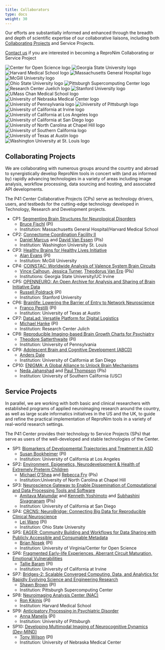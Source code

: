 ```yaml
---
title: Collaborators
type: docs
weight: 30
---
```


Our efforts are substantially informed and enhanced through the breadth and depth of scientific expertise of our collaborative liaisons, including both [Collaborating Projects](/about/collaborators/#collaborating-projects) and Service Projects.

[Contact us](mailto:info@repronim.org) if you are interested in becoming a ReproNim Collaborating or Service Project

<link rel="stylesheet" href="/css/logos.css">
<div class="container logos">
    <div class="logos-1">
        <img src="/images/logos/center-for-open-sience.png" alt="Center for Open Science logo" />
        <img src="/images/logos/georgia-state-university.png" alt="Georgia State University logo" />
        <img src="/images/logos/harvard-medical-school.png" alt="Harvard Medical School logo" />
        <img src="/images/logos/mgh.png" alt="Massachusetts General Hospital logo" />
        <img src="/images/logos/mcgill.png" alt="McGill University logo" />
    </div>
    <div>
        <img src="/images/logos/ohio-state-university.png" alt="Ohio State University logo" />
        <img src="/images/logos/psc.png" alt="Pittsburgh Supercomputing Center logo" />
        <img src="/images/logos/juelich.png" alt="Research Center Juelich logo" />
        <img src="/images/logos/stanford.png" alt="Stanford University logo" />
        <img src="/images/logos/umass-chan.png" alt="UMass Chan Medical School logo" />
    </div>
    <div>
        <img src="/images/logos/unmc.png" alt="University of Nebraska Medical Center logo" />
        <img src="/images/logos/university-of-pennsylvania.png" alt="University of Pennsylvania logo" />
        <img src="/images/logos/university-of-pittsburgh.png" alt="University of Pittsburgh logo" />
        <img src="/images/logos/uci.png" alt="University of California at Irvine logo" />
        <img src="/images/logos/ucla.png" alt="University of California at Los Angeles logo" />
    </div>
    <div>
        <img src="/images/logos/ucsd.png" alt="University of California at San Diego logo" />
        <img src="/images/logos/unc-chapel-hill.png" alt="University of North Carolina at Chapel Hill logo" />
        <img src="/images/logos/usc.png" alt="University of Southern California logo" />
        <img src="/images/logos/ut-austin.png" alt="University of Texas at Austin logo" />
        <img src="/images/logos/washington-university-at-st-louis.png" alt="Washington University at St. Louis logo" />
    </div>
</div>

## Collaborating Projects

We are collaborating with numerous groups around the country and abroad to synergistically develop ReproNim tools in concert with (and as informed by) rapidly advancing technologies in a variety of areas including image analysis, workflow processing, data sourcing and hosting, and associated API developments.

The P41 Center Collaborative Projects (CPs) serve as technology drivers, users, and testbeds for the cutting-edge technology developed in Technology, Research and Development projects.

- CP1: [Segmenting Brain Structures for Neurological Disorders](https://reporter.nih.gov/search/kT7X-zyN302C6XNNo4g5xQ/project-details/10295766)
    - [Bruce Fischl](https://www.nmr.mgh.harvard.edu/user/5499) (PI)
    - Institution: Massachusetts General Hospital/Harvard Medical School
- CP2: [Connectome Coordination Facility II](https://mblab.si/research/project-connectome-coordination-facility-ii/)
    - [Daniel Marcus](https://www.mir.wustl.edu/employees/daniel-marcus/) and [David Van Essen](https://neuroscience.wustl.edu/people/david-van-essen-phd/) (PIs)
    - Institution: Washington University St. Louis
- CP3: [Healthy Brains for Healthy Lives Initiative](https://www.mcgill.ca/hbhl/)
    - [Alan Evans](https://mcin.ca/about-mcin/alans-cv/) (PI)
    - Institution: McGill University
- CP4: [COINSTAC: Worldwide Analysis of Valence System Brain Circuits](https://coinstac.org/)
    - [Vince Calhoun](https://www.ece.gatech.edu/faculty-staff-directory/vince-calhoun), [Jessica Turner](https://trendscenter.org/jessica-turner/), [Theodorus Van Erp](https://www.faculty.uci.edu/profile.cfm?faculty_id=5812) (PIs)
    - Institutions: Georgia State University/UC Irvine
- CP5: [OPENNEURO: An Open Archive for Analysis and Sharing of Brain Initiative Data](https://openneuro.org/)
    - [Russell Poldrack](https://profiles.stanford.edu/russell-poldrack) (PI)
    - Institution: Stanford University
- CP6: [Brainlife: Lowering the Barrier of Entry to Network Neuroscience](https://brainlife.io/about/)
    - [Franco Pestilli](https://cns.utexas.edu/directory/item/66-other/4455-pestilli-franco?Itemid=349) (PI)
    - Institution: University of Texas at Austin
- CP7: [DataLad: Versatile Platform for Digital Logistics](https://www.datalad.org/)
    - [Michael Hanke](https://www.psychoinformatics.de/lab-members.html) (PI)
    - Institution: Research Center Julich
- CP8: [Reproducible Imaging-based Brain Growth Charts for Psychiatry](https://www.pennlinc.io/studies)
    - [Theodore Satterthwaite](https://www.med.upenn.edu/bbl/faculty-tsatterthwaithe.html) (PI)
    - Institution: University of Pennsylvania
- CP9: [Adolescent Brain and Cognitive Development (ABCD)](https://abcdstudy.org/about/)
    - [Anders Dale](https://profiles.ucsd.edu/anders.dale)
    - Institution: University of California at San Diego
- CP10: [ENIGMA: A Global Alliance to Unlock Brain Mechanisms](https://enigma.ini.usc.edu/about-2/funding/)
    - [Neda Jahanshad](https://profiles.sc-ctsi.org/neda.jahanshad) and [Paul Thompson](https://keck.usc.edu/faculty-search/paul-m-thompson/) (PIs)
    - Institution: University of Southern California (USC)

## Service Projects

In parallel, we are working with both basic and clinical researchers with established programs of applied neuroimaging research around the country, as well as large scale informatics initiatives in the US and the UK, to guide and refine the practical implementation of ReproNim tools in a variety of real-world research settings.

The P41 Center provides their technology to Service Projects (SPs) that serve as users of the well-developed and stable technologies of the Center.

- SP1: [Biomarkers of Developmental Trajectories and Treatment in ASD](https://www.semel.ucla.edu/autism/cart-team)
    - [Susan Bookheimer](https://www.semel.ucla.edu/autism/team/susan-bookheimer-phd) (PI)
    - Institution: University of California at Los Angeles
- SP2: [Environment, Epigenetics, Neurodevelopment & Health of Extremely Preterm Children](https://elgan.fpg.unc.edu/)
    - [Michael O’Shea](https://www.med.unc.edu/childrensresearch/directory/michael-oshea-md-mph/) and [Rebecca Fry](https://sph.unc.edu/adv_profile/rebecca-fry-phd/) (PIs)
    - Institution:University of North Carolina at Chapel Hill
- SP3: [Neuroscience Gateway to Enable Dissemination of Computational and Data Processing Tools and Software](https://www.nsgportal.org/overview.html)
    - [Amitava Majumdar](https://www.sdsc.edu/~majumdar/) and [Kenneth Yoshimoto](https://www.sdsc.edu/research/researcher_spotlight/yoshimoto_kenneth.html) and [Subhashini Sivagnanam](https://users.sdsc.edu/~sivagnan/) (PIs)
    - Institution: University of California at San Diego
- SP4: [CRCNS: NeuroBridge: Connecting Big Data for Reproducible Clinical Neuroscience](https://neurobridges.org/about.html)
    - [Lei Wang](https://medicine.osu.edu/find-faculty/clinical/psychiatry-and-behavioral-health/lei-wang-phd) (PI)
    - Institution: Ohio State University
- SP5: [EAGER: Community Building and Workflows for Data Sharing with Publicly Accessible and Consumable Metadata](https://www.linknovate.com/grant/eager-community-building-and-workflows-for-data-sharing-with-publicly-accessible-and-consumable-metadata-317869/)
    - [Brian Nosek](https://med.virginia.edu/faculty/faculty-listing/ban2b/) (PI)
    - Institution: University of Virginia/Center for Open Science
- SP6: [Fragmented Early-life Experiences, Aberrant Circuit Maturation, Emotional Vulnerabilities](https://contecenter.uci.edu/overall-center/)
    - [Tallie Baram](https://cnlm.uci.edu/baram/) (PI)
    - Institution: University of California at Irvine
- SP7: [Bridges-2: Scalable Converged Computing, Data, and Analytics for Rapidly Evolving Science and Engineering Research](https://www.psc.edu/resources/bridges-2/)
    - [Shawn Brown](https://www.psc.edu/shawn-brown/) (PI)
    - Institution: Pittsburgh Supercomputing Center
- SP8: [Neuroimaging Analysis Center (NAC)](https://nac.spl.harvard.edu/)
    - [Ron Kikinis](https://nac.spl.harvard.edu/people/ron-kikinis) (PI)
    - Institution: Harvard Medical School
- SP9: [Anticipatory Processing in Psychiatric Disorder](https://reporter.nih.gov/search/69atkcxvKk2-B5v0oH5ZQg/project-details/10336474)
    - [Anna Manelis](https://www.psychiatry.pitt.edu/about-us/our-people/faculty/anna-manelis-phd) (PI)
    - Institution: University of Pittsburgh
- SP10: [Developing Multimodal Imaging of Neurocognitive Dynamics (Dev-MIND)](https://diconlab.org/projects/)
    - [Tony Wilson](https://www.boystownhospital.org/research/faculty/tony-wilson) (PI)
    - Institution: University of Nebraska Medical Center
